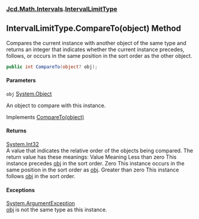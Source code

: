 ### [Jcd.Math.Intervals](Jcd.Math.Intervals.md 'Jcd.Math.Intervals').[IntervalLimitType](Jcd.Math.Intervals.IntervalLimitType.md 'Jcd.Math.Intervals.IntervalLimitType')

## IntervalLimitType.CompareTo(object) Method

Compares the current instance with another object of the same type and returns an integer that indicates whether the current instance precedes, follows, or occurs in the same position in the sort order as the other object.

```csharp
public int CompareTo(object? obj);
```
#### Parameters

<a name='Jcd.Math.Intervals.IntervalLimitType.CompareTo(object).obj'></a>

`obj` [System.Object](https://docs.microsoft.com/en-us/dotnet/api/System.Object 'System.Object')

An object to compare with this instance.

Implements [CompareTo(object)](https://docs.microsoft.com/en-us/dotnet/api/System.IComparable.CompareTo#System_IComparable_CompareTo_System_Object_ 'System.IComparable.CompareTo(System.Object)')

#### Returns
[System.Int32](https://docs.microsoft.com/en-us/dotnet/api/System.Int32 'System.Int32')  
A value that indicates the relative order of the objects being compared. The return value has these meanings: Value Meaning Less than zero This instance precedes [obj](Jcd.Math.Intervals.IntervalLimitType.CompareTo(object).md#Jcd.Math.Intervals.IntervalLimitType.CompareTo(object).obj 'Jcd.Math.Intervals.IntervalLimitType.CompareTo(object).obj') in the sort order. Zero This instance occurs in the same position in the sort order as [obj](Jcd.Math.Intervals.IntervalLimitType.CompareTo(object).md#Jcd.Math.Intervals.IntervalLimitType.CompareTo(object).obj 'Jcd.Math.Intervals.IntervalLimitType.CompareTo(object).obj'). Greater than zero This instance follows [obj](Jcd.Math.Intervals.IntervalLimitType.CompareTo(object).md#Jcd.Math.Intervals.IntervalLimitType.CompareTo(object).obj 'Jcd.Math.Intervals.IntervalLimitType.CompareTo(object).obj') in the sort order.

#### Exceptions

[System.ArgumentException](https://docs.microsoft.com/en-us/dotnet/api/System.ArgumentException 'System.ArgumentException')  
[obj](Jcd.Math.Intervals.IntervalLimitType.CompareTo(object).md#Jcd.Math.Intervals.IntervalLimitType.CompareTo(object).obj 'Jcd.Math.Intervals.IntervalLimitType.CompareTo(object).obj') is not the same type as this instance.